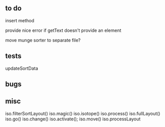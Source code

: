 ## to do

insert method

provide nice error if getText doesn't provide an element

move munge sorter to separate file?

## tests

updateSortData

## bugs

## misc

iso.filterSortLayout()
iso.magic()
iso.isotope()
iso.process()
iso.fullLayout()
iso.go()
iso.change()
iso.activate();
iso.move()
iso.processLayout